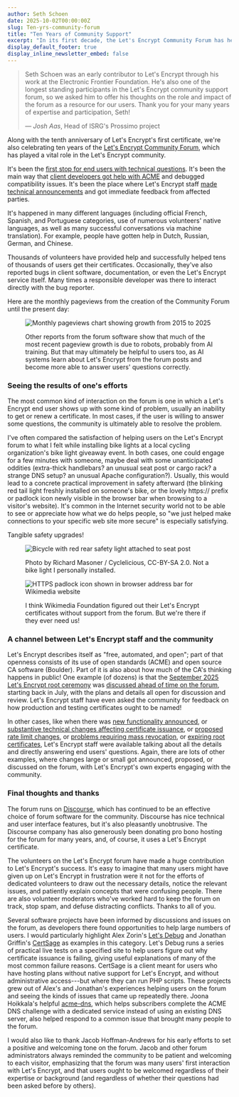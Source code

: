 ```yaml
---
author: Seth Schoen
date: 2025-10-02T00:00:00Z
slug: Ten-yrs-community-forum
title: "Ten Years of Community Support"
excerpt: "In its first decade, the Let's Encrypt Community Forum has helped tens of thousands of users, kept Let's Encrypt staff in touch with the community, and spurred new tools and projects."
display_default_footer: true
display_inline_newsletter_embed: false
---
```


<div class="pull-quote-right">
  <blockquote class="blockquote">
    <span class="quote"></span>
    <div class="quote-text">
      <p class="quote-text-value">Seth Schoen was an early contributor to Let's Encrypt through his work at the Electronic Frontier Foundation. He's also one of the longest standing participants in the Let's Encrypt community support forum, so we asked him to offer his thoughts on the role and impact of the forum as a resource for our users. Thank you for your many years of expertise and participation, Seth!</p>
      <footer class="blockquote-footer"><span class="blockquote-mdash">&mdash;</span> <cite title="Source Title">Josh Aas</cite>, Head of ISRG's Prossimo project</footer>
    </div>
  </blockquote>
</div>

Along with the tenth anniversary of Let's Encrypt's first certificate, we're also celebrating ten years of the [Let's Encrypt Community Forum](https://community.letsencrypt.org/), which has played a vital role in the Let's Encrypt community.

It's been the [first stop for end users with technical questions](https://community.letsencrypt.org/c/help/13). It's been the main way that [client developers got help with ACME](https://community.letsencrypt.org/c/client-dev/14) and debugged compatibility issues. It's been the place where Let's Encrypt staff [made technical announcements](https://community.letsencrypt.org/c/api-announcements/18) and got immediate feedback from affected parties.

It's happened in many different languages (including official French, Spanish, and Portuguese categories, use of numerous volunteers' native languages, as well as many successful conversations via machine translation). For example, people have gotten help in Dutch, Russian, German, and Chinese.

Thousands of volunteers have provided help and successfully helped tens of thousands of users get their certificates. Occasionally, they've also reported bugs in client software, documentation, or even the Let's Encrypt service itself. Many times a responsible developer was there to interact directly with the bug reporter.

Here are the monthly pageviews from the creation of the Community Forum until the present day:

<figure>

![Monthly pageviews chart showing growth from 2015 to 2025](/images/blog/2025.10.02.Ten-yrs-community-forum-image-1.png)

<figcaption>Other reports from the forum software show that much of the most recent pageview growth is due to robots, probably from AI training. But that may ultimately be helpful to users too, as AI systems learn about Let's Encrypt from the forum posts and become more able to answer users' questions correctly.</figcaption>
</figure>

### Seeing the results of one's efforts

The most common kind of interaction on the forum is one in which a Let's Encrypt end user shows up with some kind of problem, usually an inability to get or renew a certificate. In most cases, if the user is willing to answer some questions, the community is ultimately able to resolve the problem.

I've often compared the satisfaction of helping users on the Let's Encrypt forum to what I felt while installing bike lights at a local cycling organization's bike light giveaway event. In both cases, one could engage for a few minutes with someone, maybe deal with some unanticipated oddities (extra-thick handlebars? an unusual seat post or cargo rack? a strange DNS setup? an unusual Apache configuration?). Usually, this would lead to a concrete practical improvement in safety afterward (the blinking red tail light freshly installed on someone's bike, or the lovely https:// prefix or padlock icon newly visible in the browser bar when browsing to a visitor's website). It's common in the Internet security world not to be able to see or appreciate how what we do helps people, so "we just helped make connections to your specific web site more secure" is especially satisfying.

Tangible safety upgrades!

<figure>

![Bicycle with red rear safety light attached to seat post](/images/blog/2025.10.02.Ten-yrs-community-forum-image-2.png)

<figcaption>Photo by Richard Masoner / Cyclelicious, CC-BY-SA 2.0. Not a bike light I personally installed.</figcaption>
</figure>

<figure>

![HTTPS padlock icon shown in browser address bar for Wikimedia website](/images/blog/2025.10.02.Ten-yrs-community-forum-image-3.png)

<figcaption>I think Wikimedia Foundation figured out their Let's Encrypt certificates without support from the forum. But we're there if they ever need us!</figcaption>
</figure>

### A channel between Let's Encrypt staff and the community

Let's Encrypt describes itself as "free, automated, and open"; part of that openness consists of its use of open standards (ACME) and open source CA software (Boulder). Part of it is also about how much of the CA's thinking happens in public! One example (of dozens) is that the [September 2025 Let's Encrypt root ceremony](https://community.letsencrypt.org/t/new-y-root-and-intermediate-hierarchy/241065) was [discussed ahead of time on the forum](https://community.letsencrypt.org/t/preview-of-our-upcoming-root-ceremony/239494), starting back in July, with the plans and details all open for discussion and review. Let's Encrypt staff have even asked the community for feedback on how production and testing certificates ought to be named!

In other cases, like when there was [new functionality announced](https://community.letsencrypt.org/t/questions-regarding-announcing-six-day-and-ip-address-certificate-options-in-2025/232043), or [substantive technical changes affecting certificate issuance](https://community.letsencrypt.org/t/questions-regarding-shortening-the-lets-encrypt-chain-of-trust/201581), or [proposed rate limit changes](https://community.letsencrypt.org/t/feedback-needed-for-our-new-account-pausing-feature-and-self-service-unpause-portal/222804), or [problems requiring mass revocation](https://community.letsencrypt.org/t/revoking-certain-certificates-on-march-4/114864), or [expiring root certificates](https://community.letsencrypt.org/t/help-thread-for-dst-root-ca-x3-expiration-september-2021/149190), Let's Encrypt staff were available talking about all the details and directly answering end users' questions. Again, there are lots of other examples, where changes large or small got announced, proposed, or discussed on the forum, with Let's Encrypt's own experts engaging with the community.

### Final thoughts and thanks

The forum runs on [Discourse](https://www.discourse.org/), which has continued to be an effective choice of forum software for the community. Discourse has nice technical and user interface features, but it's also pleasantly unobtrusive. The Discourse company has also generously been donating pro bono hosting for the forum for many years, and, of course, it uses a Let's Encrypt certificate.

The volunteers on the Let's Encrypt forum have made a huge contribution to Let's Encrypt's success. It's easy to imagine that many users might have given up on Let's Encrypt in frustration were it not for the efforts of dedicated volunteers to draw out the necessary details, notice the relevant issues, and patiently explain concepts that were confusing people. There are also volunteer moderators who've worked hard to keep the forum on track, stop spam, and defuse distracting conflicts. Thanks to all of you.

Several software projects have been informed by discussions and issues on the forum, as developers there found opportunities to help large numbers of users. I would particularly highlight Alex Zorin's [Let's Debug](https://letsdebug.net/) and Jonathan Griffin's [CertSage](https://certsage.com/) as examples in this category. Let's Debug runs a series of practical live tests on a specified site to help users figure out why certificate issuance is failing, giving useful explanations of many of the most common failure reasons. CertSage is a client meant for users who have hosting plans without native support for Let's Encrypt, and without administrative access---but where they can run PHP scripts. These projects grew out of Alex's and Jonathan's experiences helping users on the forum and seeing the kinds of issues that came up repeatedly there. Joona Hoikkala's helpful [acme-dns](https://github.com/joohoi/acme-dns), which helps subscribers complete the ACME DNS challenge with a dedicated service instead of using an existing DNS server, also helped respond to a common issue that brought many people to the forum.

I would also like to thank Jacob Hoffman-Andrews for his early efforts to set a positive and welcoming tone on the forum. Jacob and other forum administrators always reminded the community to be patient and welcoming to each visitor, emphasizing that the forum was many users' first interaction with Let's Encrypt, and that users ought to be welcomed regardless of their expertise or background (and regardless of whether their questions had been asked before by others).